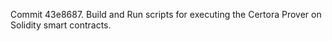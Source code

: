 Commit 43e8687.                    Build and Run scripts for executing the Certora Prover on Solidity smart contracts.